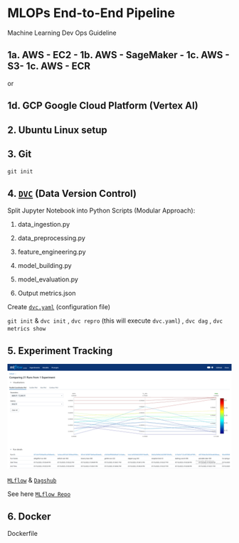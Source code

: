 # MLOPs End-to-End Pipeline
Machine Learning Dev Ops Guideline

## 1a. AWS - EC2 - 1b. AWS - SageMaker - 1c. AWS - S3- 1c. AWS - ECR

or

## 1d. GCP Google Cloud Platform (Vertex AI)

## 2. Ubuntu Linux setup
   
## 3. Git

   `git init`

## 4. [`DVC`](https://dvc.org/doc/start) (Data Version Control) 

Split Jupyter Notebook into Python Scripts (Modular Approach):

1. data_ingestion.py 
2. data_preprocessing.py
3. feature_engineering.py
4. model_building.py
5. model_evaluation.py 

6. Output metrics.json

Create  [`dvc.yaml`](./dvc.yaml) (configuration file)

`git init` & `dvc init` , `dvc repro` (this will execute `dvc.yaml`) , `dvc dag` , `dvc metrics show` 

## 5. Experiment Tracking 

   ![`MLflow Metrics`](https://github.com/spha-code/MLflow/blob/main/MLflow_Metrics.png)

   [`MLflow`](https://mlflow.org/) & [`Dagshub`]( https://github.com/DagsHub)

   See here [`MLflow Repo`](https://github.com/spha-code/MLflow)
   
## 6. Docker

   Dockerfile
   
